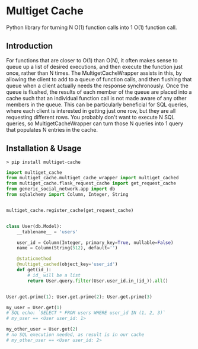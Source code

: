Multiget Cache
=====
Python library for turning N O(1) function calls into 1 O(1) function call.


## Introduction

For functions that are closer to O(1) than O(N),
it often makes sense to queue up a list of desired executions,
and then execute the function just once, rather than N times.
The MultigetCacheWrapper assists in this,
by allowing the client to add to a queue of function calls,
and then flushing that queue when a client actually needs the response synchronously.
Once the queue is flushed, the results of each member of the queue are placed into a cache
such that an individual function call is not made aware of any other members in the queue.
This can be particularly beneficial for SQL queries,
where each client is interested in getting just one row,
but they are all requesting different rows.
You probably don't want to execute N SQL queries,
so MultigetCacheWrapper can turn those N queries into 1 query that populates N entries in the cache.


## Installation & Usage

```
> pip install multiget-cache
```

```python
import multiget_cache
from multiget_cache.multiget_cache_wrapper import multiget_cached
from multiget_cache.flask_request_cache import get_request_cache
from generic_social_network.app import db
from sqlalchemy import Column, Integer, String


multiget_cache.register_cache(get_request_cache)


class User(db.Model):
    __tablename__ = 'users'

    user_id = Column(Integer, primary_key=True, nullable=False)
    name = Column(String(512), default='')

    @staticmethod
    @multiget_cached(object_key='user_id')
    def get(id_):
        # id_ will be a list
        return User.query.filter(User.user_id.in_(id_)).all()


User.get.prime(1); User.get.prime(2); User.get.prime(3)

my_user = User.get(1)
# SQL echo: `SELECT * FROM users WHERE user_id IN (1, 2, 3)`
# my_user == <User user_id: 1>

my_other_user = User.get(2)
# no SQL execution needed, as result is in our cache
# my_other_user == <User user_id: 2>
```
